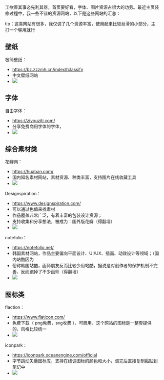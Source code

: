工欲善其事必先利其器，首页要好看，字体、图片资源占很大的功劳。最近主页装修过程中，我一些不错的资源网站，以下是这些网站的汇总：

tip：这类网站有很多，我仅调了几个资源丰富，使用起来比较丝滑的小部分，主打一个够用就行

## 壁纸

极简壁纸：
- https://bz.zzzmh.cn/index#classify
- 中文壁纸网站
- ![](attachment/f4446d7a81566a6841442d7d74e12baa.png)



## 字体

自由字体：
- https://ziyouziti.com/
- 分享免费商用字体的字体，
- ![](attachment/86c7f48e3aed393f3a342a9f37ceb181.png)

## 综合素材类

花瓣网：
-  https://huaban.com/
- 国内知名素材网站，素材资源、种类丰富，支持图片在线收藏工具
- ![](attachment/2981ba8cf77519268ad6dd84b012a231.png)

Designspiration：
- https://www.designspiration.com/
- 可以通过色值来找素材
- 作品覆盖非常广泛，有着丰富的包装设计资源；
- 支持收集和分享想法，被成为：国外版花瓣（得翻墙）
- ![](attachment/40ba0c6e211bc451e3d3992298f0025c.png)

notefolio：
- https://notefolio.net/ 
- 韩国素材网站，作品主要偏向平面设计、UI/UX、插画、动效设计等领域；（国内站酷因为
- 俗称韩国站酷，画师朋友反而比较少用站酷，据说是对创作者的保护机制不完善，反而跑掉了不少画师（得翻墙）
- ![](attachment/6e14a2ef43e498612954df450f77c276.png)

## 图标类

flaction：
-  https://www.flaticon.com/
- 免费下载（ png免费，svg收费 ），可商用，这个网站的图标是一整套提供的，风格比较统一
- ![](attachment/1d31d5b1e0b66152fb298506b131386d.png)

iconpark： 
- https://iconpark.oceanengine.com/official
- 字节跳动矢量图标库，支持在线调图标的颜色和大小，调完后直接复制黏贴到笔记中
- ![](attachment/04262e9e71630f0cb05fb6d10f95244d.png)

